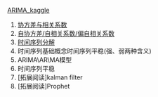 [ARIMA_kaggle](https://www.kaggle.com/eneszvo/time-series-forecasting-p1-es-arima-var)

1. [协方差与相关系数](https://www.zhihu.com/question/20852004/answer/134902061)
2. [自协方差/自相关系数/偏自相关系数](https://zhuanlan.zhihu.com/p/59089924)
3. [时间序列分解](https://zhuanlan.zhihu.com/p/267541046)
4. 时间序列基础概念时间序列平稳(强、弱两种含义) 
5. ARIMA\AR\MA模型
6. 时间序列平稳
7. [拓展阅读]kalman filter 
8. [拓展阅读]Prophet